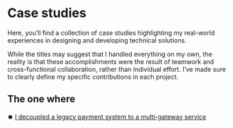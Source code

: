 # Case studies

Here, you’ll find a collection of case studies highlighting my real-world experiences in designing and developing technical solutions. 

While the titles may suggest that I handled everything on my own, the reality is that these accomplishments were the result of teamwork and cross-functional collaboration, rather than individual effort. I’ve made sure to clearly define my specific contributions in each project.

## The one where

⏺️ [I decoupled a legacy payment system to a multi-gateway service](https://github.com/marvst/case-studies/blob/main/payment-gateway.md)
